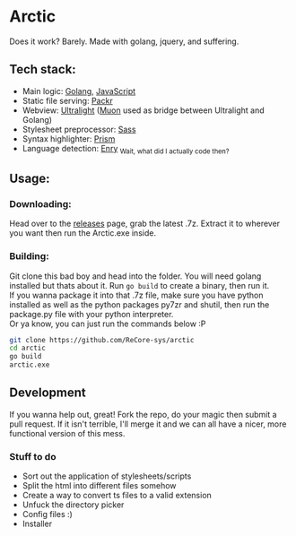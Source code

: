 # Arctic

Does it work? Barely.
Made with golang, jquery, and suffering.

## Tech stack:

- Main logic: [Golang](https://golang.org/), [JavaScript](https://www.javascript.com/)
- Static file serving: [Packr](https://github.com/gobuffalo/packr/v2)
- Webview: [Ultralight](https://ultralig.ht/) ([Muon](https://github.com/ImVexed/muon) used as bridge between Ultralight and Golang)
- Stylesheet preprocessor: [Sass](http://sass-lang.com/)
- Syntax highlighter: [Prism](https://prismjs.com/)
- Language detection: [Enry](https://github.com/src-d/enry/v2)
  <sub>Wait, what did I actually code then?</sub>

## Usage:

### Downloading:

Head over to the [releases](https://github.com/ReCore-sys/Arctic/releases) page, grab the latest .7z. Extract it to wherever you want then run the Arctic.exe inside.

### Building:

Git clone this bad boy and head into the folder. You will need golang installed but thats about it. Run `go build` to create a binary, then run it.<br>
If you wanna package it into that .7z file, make sure you have python installed as well as the python packages py7zr and shutil, then run the package.py file with your python interpreter.<br>
Or ya know, you can just run the commands below :P

```sh
git clone https://github.com/ReCore-sys/arctic
cd arctic
go build
arctic.exe
```

## Development

If you wanna help out, great! Fork the repo, do your magic then submit a pull request. If it isn't terrible, I'll merge it and we can all have a nicer, more functional version of this mess.

### Stuff to do

- Sort out the application of stylesheets/scripts
- Split the html into different files somehow
- Create a way to convert ts files to a valid extension
- Unfuck the directory picker
- Config files :)
- Installer
